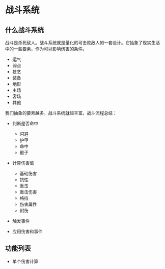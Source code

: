 # 战斗系统

## 什么战斗系统
战斗是杀死敌人。战斗系统就是量化的可击败敌人的一套设计。它抽象了现实生活中的一些要素，作为可以影响伤害的条件。

- 运气
- 弱点
- 技艺
- 装备
- 地形
- 主场
- 客场
- 其他

我们抽象的要素越多，战斗系统就越丰富。战斗流程总结：

- 判断是否命中

  - 闪避
  - 护甲
  - 命中
  - 骰子
- 计算伤害值
  
  - 基础伤害
  - 抗性
  - 重击
  - 重击伤害
  - 格挡
  - 伤害属性
  - 附伤

- 触发事件
- 应用伤害和事件

## 功能列表

- 单个伤害计算